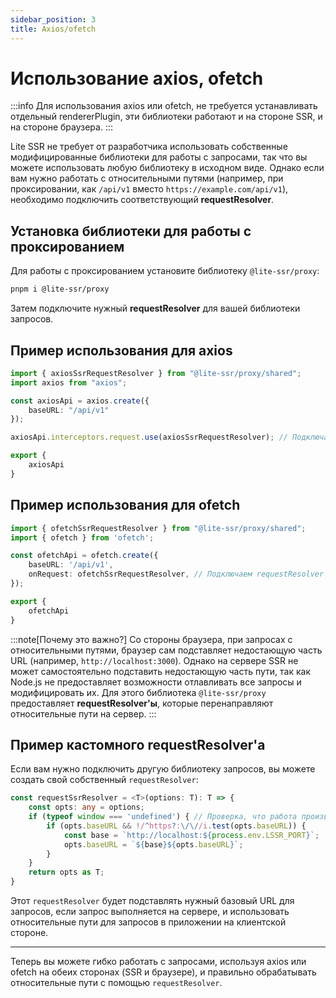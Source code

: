```yaml
---
sidebar_position: 3
title: Axios/ofetch
---
```


# Использование axios, ofetch

:::info
Для использования axios или ofetch, не требуется устанавливать отдельный rendererPlugin, эти библиотеки работают и на стороне SSR, и на стороне браузера.
:::

Lite SSR не требует от разработчика использовать собственные модифицированные библиотеки для работы с запросами, так что вы можете использовать любую библиотеку в исходном виде. Однако если вам нужно работать с относительными путями (например, при проксировании, как `/api/v1` вместо `https://example.com/api/v1`), необходимо подключить соответствующий **requestResolver**.

## Установка библиотеки для работы с проксированием

Для работы с проксированием установите библиотеку `@lite-ssr/proxy`:

```bash
pnpm i @lite-ssr/proxy
```

Затем подключите нужный **requestResolver** для вашей библиотеки запросов.

## Пример использования для axios

```ts
import { axiosSsrRequestResolver } from "@lite-ssr/proxy/shared";
import axios from "axios";

const axiosApi = axios.create({
    baseURL: "/api/v1"
});

axiosApi.interceptors.request.use(axiosSsrRequestResolver); // Подключаем requestResolver

export {
    axiosApi
}
```

## Пример использования для ofetch

```ts
import { ofetchSsrRequestResolver } from "@lite-ssr/proxy/shared";
import { ofetch } from 'ofetch';

const ofetchApi = ofetch.create({
    baseURL: '/api/v1',
    onRequest: ofetchSsrRequestResolver, // Подключаем requestResolver
});

export {
    ofetchApi
}
```

:::note[Почему это важно?]
Со стороны браузера, при запросах с относительными путями, браузер сам подставляет недостающую часть URL (например, `http://localhost:3000`). Однако на сервере SSR не может самостоятельно подставить недостающую часть пути, так как Node.js не предоставляет возможности отлавливать все запросы и модифицировать их. Для этого библиотека `@lite-ssr/proxy` предоставляет **requestResolver'ы**, которые перенаправляют относительные пути на сервер.
:::

## Пример кастомного requestResolver'а

Если вам нужно подключить другую библиотеку запросов, вы можете создать свой собственный `requestResolver`:

```ts
const requestSsrResolver = <T>(options: T): T => {
    const opts: any = options;
    if (typeof window === 'undefined') { // Проверка, что работа производится на стороне SSR
        if (opts.baseURL && !/^https?:\/\//i.test(opts.baseURL)) {
            const base = `http://localhost:${process.env.LSSR_PORT}`;
            opts.baseURL = `${base}${opts.baseURL}`;
        }
    }
    return opts as T;
}
```

Этот `requestResolver` будет подставлять нужный базовый URL для запросов, если запрос выполняется на сервере, и использовать относительные пути для запросов в приложении на клиентской стороне.

---

Теперь вы можете гибко работать с запросами, используя axios или ofetch на обеих сторонах (SSR и браузере), и правильно обрабатывать относительные пути с помощью `requestResolver`.